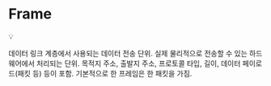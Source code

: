 # Frame

<aside>
💡

데이터 링크 계층에서 사용되는 데이터 전송 단위.
실제 물리적으로 전송할 수 있는 하드웨어에서 처리되는 단위.
목적지 주소, 출발지 주소, 프로토콜 타입, 길이, 데이터 페이로드(패킷 등) 등이 포함.
기본적으로 한 프레임은 한 패킷을 가짐.

</aside>